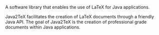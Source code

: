 A software library that enables the use of LaTeX for Java applications.

Java2TeX facilitates the creation of LaTeX documents through a friendly Java API. The goal of Java2TeX is the creation of professional grade documents within Java applications.